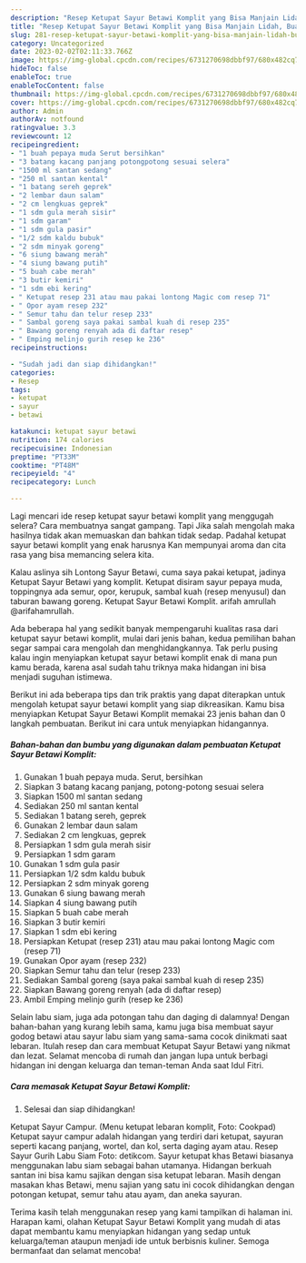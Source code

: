 ```yaml
---
description: "Resep Ketupat Sayur Betawi Komplit yang Bisa Manjain Lidah, Buat Buka Puasa}"
title: "Resep Ketupat Sayur Betawi Komplit yang Bisa Manjain Lidah, Buat Buka Puasa}"
slug: 281-resep-ketupat-sayur-betawi-komplit-yang-bisa-manjain-lidah-buat-buka-puasa
category: Uncategorized
date: 2023-02-02T02:11:33.766Z
image: https://img-global.cpcdn.com/recipes/6731270698dbbf97/680x482cq70/ketupat-sayur-betawi-komplit-foto-resep-utama.jpg
hideToc: false
enableToc: true
enableTocContent: false
thumbnail: https://img-global.cpcdn.com/recipes/6731270698dbbf97/680x482cq70/ketupat-sayur-betawi-komplit-foto-resep-utama.jpg
cover: https://img-global.cpcdn.com/recipes/6731270698dbbf97/680x482cq70/ketupat-sayur-betawi-komplit-foto-resep-utama.jpg
author: Admin
authorAv: notfound
ratingvalue: 3.3
reviewcount: 12
recipeingredient:
- "1 buah pepaya muda Serut bersihkan"
- "3 batang kacang panjang potongpotong sesuai selera"
- "1500 ml santan sedang"
- "250 ml santan kental"
- "1 batang sereh geprek"
- "2 lembar daun salam"
- "2 cm lengkuas geprek"
- "1 sdm gula merah sisir"
- "1 sdm garam"
- "1 sdm gula pasir"
- "1/2 sdm kaldu bubuk"
- "2 sdm minyak goreng"
- "6 siung bawang merah"
- "4 siung bawang putih"
- "5 buah cabe merah"
- "3 butir kemiri"
- "1 sdm ebi kering"
- " Ketupat resep 231 atau mau pakai lontong Magic com resep 71"
- " Opor ayam resep 232"
- " Semur tahu dan telur resep 233"
- " Sambal goreng saya pakai sambal kuah di resep 235"
- " Bawang goreng renyah ada di daftar resep"
- " Emping melinjo gurih resep ke 236"
recipeinstructions:

- "Sudah jadi dan siap dihidangkan!"
categories:
- Resep
tags:
- ketupat
- sayur
- betawi

katakunci: ketupat sayur betawi 
nutrition: 174 calories
recipecuisine: Indonesian
preptime: "PT33M"
cooktime: "PT48M"
recipeyield: "4"
recipecategory: Lunch

---
```



Lagi mencari ide resep ketupat sayur betawi komplit yang menggugah selera? Cara membuatnya sangat gampang. Tapi Jika salah mengolah maka hasilnya tidak akan memuaskan dan bahkan tidak sedap. Padahal ketupat sayur betawi komplit yang enak harusnya Kan mempunyai aroma dan cita rasa yang bisa memancing selera kita.


Kalau aslinya sih Lontong Sayur Betawi, cuma saya pakai ketupat, jadinya Ketupat Sayur Betawi yang komplit. Ketupat disiram sayur pepaya muda, toppingnya ada semur, opor, kerupuk, sambal kuah (resep menyusul) dan taburan bawang goreng. Ketupat Sayur Betawi Komplit. arifah amrullah @arifahamrullah.

Ada beberapa hal yang sedikit banyak mempengaruhi kualitas rasa dari ketupat sayur betawi komplit, mulai dari jenis bahan, kedua pemilihan bahan segar sampai cara mengolah dan menghidangkannya. Tak perlu pusing kalau ingin menyiapkan ketupat sayur betawi komplit enak di mana pun kamu berada, karena asal sudah tahu triknya maka hidangan ini bisa menjadi suguhan istimewa.


Berikut ini ada beberapa tips dan trik praktis yang dapat diterapkan untuk mengolah ketupat sayur betawi komplit yang siap dikreasikan. Kamu bisa menyiapkan Ketupat Sayur Betawi Komplit memakai 23 jenis bahan dan 0 langkah pembuatan. Berikut ini cara untuk menyiapkan hidangannya.

<!--inarticleads1-->

##### Bahan-bahan dan bumbu yang digunakan dalam pembuatan Ketupat Sayur Betawi Komplit:

1. Gunakan 1 buah pepaya muda. Serut, bersihkan
1. Siapkan 3 batang kacang panjang, potong-potong sesuai selera
1. Siapkan 1500 ml santan sedang
1. Sediakan 250 ml santan kental
1. Sediakan 1 batang sereh, geprek
1. Gunakan 2 lembar daun salam
1. Sediakan 2 cm lengkuas, geprek
1. Persiapkan 1 sdm gula merah sisir
1. Persiapkan 1 sdm garam
1. Gunakan 1 sdm gula pasir
1. Persiapkan 1/2 sdm kaldu bubuk
1. Persiapkan 2 sdm minyak goreng
1. Gunakan 6 siung bawang merah
1. Siapkan 4 siung bawang putih
1. Siapkan 5 buah cabe merah
1. Siapkan 3 butir kemiri
1. Siapkan 1 sdm ebi kering
1. Persiapkan  Ketupat (resep 231) atau mau pakai lontong Magic com (resep 71)
1. Gunakan  Opor ayam (resep 232)
1. Siapkan  Semur tahu dan telur (resep 233)
1. Sediakan  Sambal goreng (saya pakai sambal kuah di resep 235)
1. Siapkan  Bawang goreng renyah (ada di daftar resep)
1. Ambil  Emping melinjo gurih (resep ke 236)


Selain labu siam, juga ada potongan tahu dan daging di dalamnya! Dengan bahan-bahan yang kurang lebih sama, kamu juga bisa membuat sayur godog betawi atau sayur labu siam yang sama-sama cocok dinikmati saat lebaran. Itulah resep dan cara membuat Ketupat Sayur Betawi yang nikmat dan lezat. Selamat mencoba di rumah dan jangan lupa untuk berbagi hidangan ini dengan keluarga dan teman-teman Anda saat Idul Fitri. 

<!--inarticleads2-->

##### Cara memasak Ketupat Sayur Betawi Komplit:


1. Selesai dan siap dihidangkan!

Ketupat Sayur Campur. (Menu ketupat lebaran komplit, Foto: Cookpad) Ketupat sayur campur adalah hidangan yang terdiri dari ketupat, sayuran seperti kacang panjang, wortel, dan kol, serta daging ayam atau. Resep Sayur Gurih Labu Siam Foto: detikcom. Sayur ketupat khas Betawi biasanya menggunakan labu siam sebagai bahan utamanya. Hidangan berkuah santan ini bisa kamu sajikan dengan sisa ketupat lebaran. Masih dengan masakan khas Betawi, menu sajian yang satu ini cocok dihidangkan dengan potongan ketupat, semur tahu atau ayam, dan aneka sayuran. 

Terima kasih telah menggunakan resep yang kami tampilkan di halaman ini. Harapan kami, olahan Ketupat Sayur Betawi Komplit yang mudah di atas dapat membantu kamu menyiapkan hidangan yang sedap untuk keluarga/teman ataupun menjadi ide untuk berbisnis kuliner. Semoga bermanfaat dan selamat mencoba!
